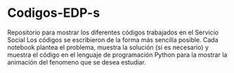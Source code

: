 # Codigos-EDP-s
Repositorio para mostrar los diferentes códigos trabajados en el Servicio Social
Los códigos se escribieron de la forma más sencilla posible. Cada notebook plantea el problema, 
muestra la solución (si es necesario)  y muestra el código en el lenguaje de programación Python para la 
mostrar la animación del fenomeno que se desea estudiar.
